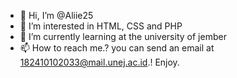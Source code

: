 - 👋 Hi, I’m @Aliie25
- 👀 I’m interested in HTML, CSS and PHP 
- 🌱 I’m currently learning at the university of jember 
- 📫 How to reach me.? you can send an email at 182410102033@mail.unej.ac.id.! Enjoy.

<!---
Aliie25/Aliie25 is a ✨ special ✨ repository because its `README.md` (this file) appears on your GitHub profile.
You can click the Preview link to take a look at your changes.
--->

